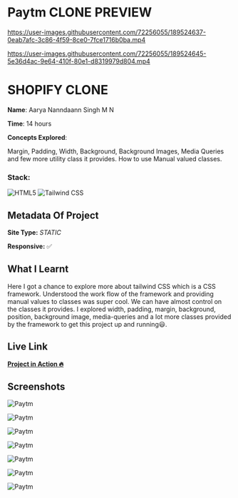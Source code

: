 # Paytm CLONE PREVIEW

https://user-images.githubusercontent.com/72256055/189524637-0eab7afc-3c86-4f59-8ce0-7fce1716b0ba.mp4

https://user-images.githubusercontent.com/72256055/189524645-5e36d4ac-9e64-410f-80e1-d8319979d804.mp4


# SHOPIFY CLONE

**Name**: Aarya Nanndaann Singh M N

**Time**:  14 hours

**Concepts Explored**:

 Margin, Padding, Width, Background, Background Images, Media Queries and few more utility class it provides. How to use Manual valued classes. 

### **Stack**:

![HTML5](https://img.shields.io/badge/-HTML5-orange)
![Tailwind CSS](https://img.shields.io/badge/-Tailwind_CSS-blue)



## Metadata Of Project
**Site Type:** *STATIC*

**Responsive:** ✅

## What I Learnt

Here I got a chance to explore more about tailwind CSS which is a CSS framework. Understood the work flow of the framework and providing manual values to classes was super cool. We can have almost control on the classes it provides. I explored width, padding, margin, background, position, background image, media-queries and a lot more classes provided by the framework to get this project up and running😃.

## Live Link
**[Project in Action 🔥](https://paytm-fsjs.netlify.app/)**


## Screenshots

![Paytm](./paytm/paytm.png)

![Paytm](./paytm/paytmm1.png)

![Paytm](./paytm/paytmm2.png)

![Paytm](./paytm/paytmm3.png)

![Paytm](./paytm/paytmm5.png)

![Paytm](./paytm/paytmm6.png)

![Paytm](./paytm/paytmm7.png)

